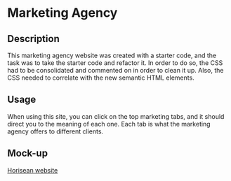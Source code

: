 # Marketing Agency

## Description 

This marketing agency website was created with a starter code, and the task was to take the starter code and refactor it. In order to do so, the CSS had to be consolidated and commented on in order to clean it up. Also, the CSS needed to correlate with the new semantic HTML elements.

## Usage
When using this site, you can click on the top marketing tabs, and it should direct you to the meaning of each one. Each tab is what the marketing agency offers to different clients.

## Mock-up
[Horisean website](assets/images/01-html-css-git-homework-demo.png)